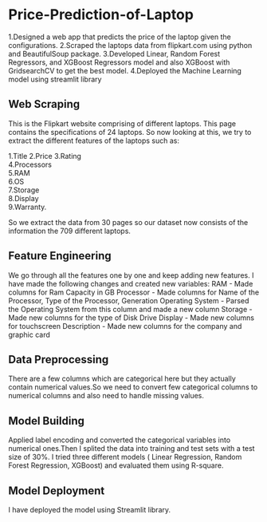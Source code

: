 # Price-Prediction-of-Laptop

1.Designed a web app that predicts the price of the laptop given the configurations.
2.Scraped the laptops data from flipkart.com using python and BeautifulSoup package.
3.Developed Linear, Random Forest Regressors, and XGBoost Regressors model and also XGBoost with GridsearchCV to get the best model.
4.Deployed the Machine Learning model using streamlit library

## Web Scraping
This is the Flipkart website comprising of different laptops. This page contains the specifications of 24 laptops. So now looking at this, we try to extract the different features of the laptops such as:

1.Title	
2.Price	
3.Rating	
4.Processors	
5.RAM	
6.OS	
7.Storage	
8.Display	
9.Warranty.

So we extract the data from 30 pages so our dataset now consists of the information the 709 different laptops.

## Feature Engineering
We go through all the features one by one and keep adding new features. I have made the following changes and created new variables: RAM - Made columns for Ram Capacity in GB
Processor - Made columns for Name of the Processor, Type of the Processor, Generation
Operating System - Parsed the Operating System from this column and made a new column
Storage - Made new columns for the type of Disk Drive 
Display - Made new columns for touchscreen
Description - Made new columns for the company and graphic card

## Data Preprocessing
There are a few columns which are categorical here but they actually contain numerical values.So we need to convert few categorical columns to numerical columns and also need to handle missing values.

## Model Building
Applied label encoding and converted the categorical variables into numerical ones.Then I splited the data into training and test sets with a test size of 30%. I tried three different models ( Linear Regression, Random Forest Regression, XGBoost) and evaluated them using R-square.

## Model Deployment
I have deployed the model using Streamlit library.
